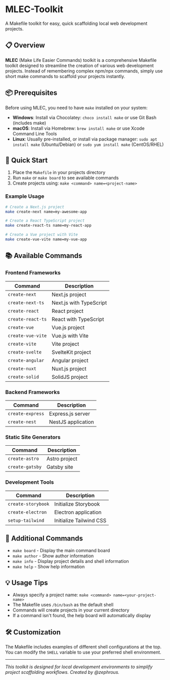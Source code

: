 
# MLEC-Toolkit

A Makefile toolkit for easy, quick scaffolding local web development projects.

## 📋 Overview

**MLEC** (Make Life Easier Commands) toolkit is a comprehensive Makefile toolkit designed to streamline the creation of various web development projects. Instead of remembering complex npm/npx commands, simply use short make commands to scaffold your projects instantly.

## 📦 Prerequisites

Before using MLEC, you need to have `make` installed on your system:

- **Windows**: Install via Chocolatey: `choco install make` or use Git Bash (includes make)
- **macOS**: Install via Homebrew: `brew install make` or use Xcode Command Line Tools
- **Linux**: Usually pre-installed, or install via package manager: `sudo apt install make` (Ubuntu/Debian) or `sudo yum install make` (CentOS/RHEL)

## 🚀 Quick Start

1. Place the `Makefile` in your projects directory
2. Run `make` or `make board` to see available commands
3. Create projects using: `make <command> name=<project-name>`

### Example Usage

```bash
# Create a Next.js project
make create-next name=my-awesome-app

# Create a React TypeScript project  
make create-react-ts name=my-react-app

# Create a Vue project with Vite
make create-vue-vite name=my-vue-app
```

## 📚 Available Commands

### Frontend Frameworks

| Command | Description |
|---------|-------------|
| `create-next` | Next.js project |
| `create-next-ts` | Next.js with TypeScript |
| `create-react` | React project |
| `create-react-ts` | React with TypeScript |
| `create-vue` | Vue.js project |
| `create-vue-vite` | Vue.js with Vite |
| `create-vite` | Vite project |
| `create-svelte` | SvelteKit project |
| `create-angular` | Angular project |
| `create-nuxt` | Nuxt.js project |
| `create-solid` | SolidJS project |

### Backend Frameworks

| Command | Description |
|---------|-------------|
| `create-express` | Express.js server |
| `create-nest` | NestJS application |

### Static Site Generators

| Command | Description |
|---------|-------------|
| `create-astro` | Astro project |
| `create-gatsby` | Gatsby site |

### Development Tools

| Command | Description |
|---------|-------------|
| `create-storybook` | Initialize Storybook |
| `create-electron` | Electron application |
| `setup-tailwind` | Initialize Tailwind CSS |

## 🔧 Additional Commands

- `make board` - Display the main command board
- `make author` - Show author information
- `make info` - Display project details and shell information
- `make help` - Show help information

## 💡 Usage Tips

- Always specify a project name: `make <command> name=<your-project-name>`
- The Makefile uses `/bin/bash` as the default shell
- Commands will create projects in your current directory
- If a command isn't found, the help board will automatically display

## 🛠️ Customization

The Makefile includes examples of different shell configurations at the top. You can modify the `SHELL` variable to use your preferred shell environment.

---

*This toolkit is designed for local development environments to simplify project scaffolding workflows. Created by @zephrous.*

